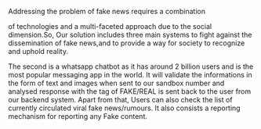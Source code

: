 
Addressing the problem of fake news requires a combination

of technologies and a multi-faceted approach due to the social dimension.So, Our solution includes three main systems to fight against
the dissemination of fake news,and to provide
a way for society to recognize and uphold reality. 

The second is a whatsapp chatbot as it has around 2 billion users and is the most popular messaging app in the world.
It will validate the informations in the form of text and images when sent to our sandbox number and analysed response with the tag of FAKE/REAL is sent back to the user from our backend system.
Apart from that, Users can also check the list of currently circulated viral fake news/rumours. It also consists a reporting mechanism for reporting any Fake content.  
